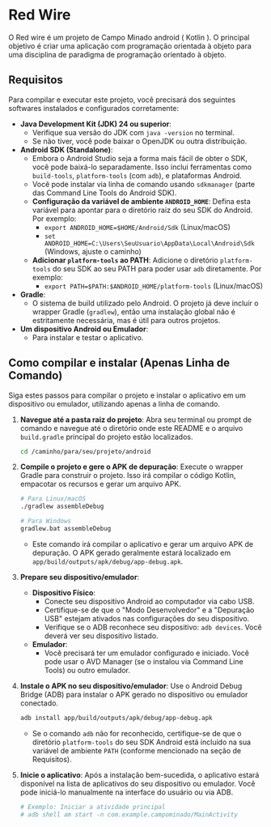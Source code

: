 # Red Wire 
O Red wire é um projeto de Campo Minado android ( Kotlin ).
O principal objetivo é criar uma aplicação com programação orientada à objeto para uma disciplina de paradigma de programação orientado à objeto.

## Requisitos

Para compilar e executar este projeto, você precisará dos seguintes softwares instalados e configurados corretamente:

* **Java Development Kit (JDK) 24 ou superior**:
    * Verifique sua versão do JDK com `java -version` no terminal.
    * Se não tiver, você pode baixar o OpenJDK ou outra distribuição.
* **Android SDK (Standalone)**:
    * Embora o Android Studio seja a forma mais fácil de obter o SDK, você pode baixá-lo separadamente. Isso inclui ferramentas como `build-tools`, `platform-tools` (com `adb`), e plataformas Android.
    * Você pode instalar via linha de comando usando `sdkmanager` (parte das Command Line Tools do Android SDK).
    * **Configuração da variável de ambiente `ANDROID_HOME`**: Defina esta variável para apontar para o diretório raiz do seu SDK do Android. Por exemplo:
        * `export ANDROID_HOME=$HOME/Android/Sdk` (Linux/macOS)
        * `set ANDROID_HOME=C:\Users\SeuUsuario\AppData\Local\Android\Sdk` (Windows, ajuste o caminho)
    * **Adicionar `platform-tools` ao PATH**: Adicione o diretório `platform-tools` do seu SDK ao seu PATH para poder usar `adb` diretamente. Por exemplo:
        * `export PATH=$PATH:$ANDROID_HOME/platform-tools` (Linux/macOS)
* **Gradle**:
    * O sistema de build utilizado pelo Android. O projeto já deve incluir o wrapper Gradle (`gradlew`), então uma instalação global não é estritamente necessária, mas é útil para outros projetos.
* **Um dispositivo Android ou Emulador**:
    * Para instalar e testar o aplicativo.

## Como compilar e instalar (Apenas Linha de Comando)

Siga estes passos para compilar o projeto e instalar o aplicativo em um dispositivo ou emulador, utilizando apenas a linha de comando.

1.  **Navegue até a pasta raiz do projeto**:
    Abra seu terminal ou prompt de comando e navegue até o diretório onde este README e o arquivo `build.gradle` principal do projeto estão localizados.

    ```bash
    cd /caminho/para/seu/projeto/android
    ```

2.  **Compile o projeto e gere o APK de depuração**:
    Execute o wrapper Gradle para construir o projeto. Isso irá compilar o código Kotlin, empacotar os recursos e gerar um arquivo APK.

    ```bash
    # Para Linux/macOS
    ./gradlew assembleDebug

    # Para Windows
    gradlew.bat assembleDebug
    ```
    * Este comando irá compilar o aplicativo e gerar um arquivo APK de depuração. O APK gerado geralmente estará localizado em `app/build/outputs/apk/debug/app-debug.apk`.

3.  **Prepare seu dispositivo/emulador**:
    * **Dispositivo Físico**:
        * Conecte seu dispositivo Android ao computador via cabo USB.
        * Certifique-se de que o "Modo Desenvolvedor" e a "Depuração USB" estejam ativados nas configurações do seu dispositivo.
        * Verifique se o ADB reconhece seu dispositivo: `adb devices`. Você deverá ver seu dispositivo listado.
    * **Emulador**:
        * Você precisará ter um emulador configurado e iniciado. Você pode usar o AVD Manager (se o instalou via Command Line Tools) ou outro emulador.

4.  **Instale o APK no seu dispositivo/emulador**:
    Use o Android Debug Bridge (ADB) para instalar o APK gerado no dispositivo ou emulador conectado.

    ```bash
    adb install app/build/outputs/apk/debug/app-debug.apk
    ```
    * Se o comando `adb` não for reconhecido, certifique-se de que o diretório `platform-tools` do seu SDK Android está incluído na sua variável de ambiente `PATH` (conforme mencionado na seção de Requisitos).

5.  **Inicie o aplicativo**:
    Após a instalação bem-sucedida, o aplicativo estará disponível na lista de aplicativos do seu dispositivo ou emulador. Você pode iniciá-lo manualmente na interface do usuário ou via ADB.

    ```bash
    # Exemplo: Iniciar a atividade principal 
    # adb shell am start -n com.example.campominado/MainActivity
    ```

